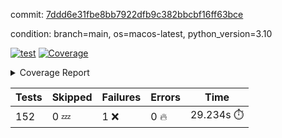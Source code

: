 commit: [7ddd6e31fbe8bb7922dfb9c382bbcbf16ff63bce](https://github.com/rcmdnk/homebrew-file/tree/7ddd6e31fbe8bb7922dfb9c382bbcbf16ff63bce)

condition: branch=main, os=macos-latest, python_version=3.10

[![test](https://github.com/rcmdnk/homebrew-file/actions/workflows/test.yml/badge.svg)](https://github.com/rcmdnk/homebrew-file/actions/runs/11422552341)
<a href="https://github.com/rcmdnk/homebrew-file/blob/7ddd6e31fbe8bb7922dfb9c382bbcbf16ff63bce/README.md"><img alt="Coverage" src="https://img.shields.io/badge/Coverage-0%25-red.svg" /></a><details><summary>Coverage Report </summary><table><tr><th>File</th><th>Stmts</th><th>Miss</th><th>Cover</th><th>Missing</th></tr><tbody><tr><td colspan="5"><b>src/brew_file</b></td></tr><tr><td>&nbsp; &nbsp;<a href="https://github.com/rcmdnk/homebrew-file/blob/7ddd6e31fbe8bb7922dfb9c382bbcbf16ff63bce/src/brew_file/__init__.py">\_\_init\_\_.py</a></td><td>3</td><td>3</td><td>0%</td><td><a href="https://github.com/rcmdnk/homebrew-file/blob/7ddd6e31fbe8bb7922dfb9c382bbcbf16ff63bce/src/brew_file/__init__.py#L1-L4">1&ndash;4</a></td></tr><tr><td>&nbsp; &nbsp;<a href="https://github.com/rcmdnk/homebrew-file/blob/7ddd6e31fbe8bb7922dfb9c382bbcbf16ff63bce/src/brew_file/brew_file.py">brew_file.py</a></td><td>1259</td><td>1259</td><td>0%</td><td><a href="https://github.com/rcmdnk/homebrew-file/blob/7ddd6e31fbe8bb7922dfb9c382bbcbf16ff63bce/src/brew_file/brew_file.py#L1-L2254">1&ndash;2254</a></td></tr><tr><td>&nbsp; &nbsp;<a href="https://github.com/rcmdnk/homebrew-file/blob/7ddd6e31fbe8bb7922dfb9c382bbcbf16ff63bce/src/brew_file/brew_helper.py">brew_helper.py</a></td><td>181</td><td>181</td><td>0%</td><td><a href="https://github.com/rcmdnk/homebrew-file/blob/7ddd6e31fbe8bb7922dfb9c382bbcbf16ff63bce/src/brew_file/brew_helper.py#L1-L289">1&ndash;289</a></td></tr><tr><td>&nbsp; &nbsp;<a href="https://github.com/rcmdnk/homebrew-file/blob/7ddd6e31fbe8bb7922dfb9c382bbcbf16ff63bce/src/brew_file/brew_info.py">brew_info.py</a></td><td>395</td><td>395</td><td>0%</td><td><a href="https://github.com/rcmdnk/homebrew-file/blob/7ddd6e31fbe8bb7922dfb9c382bbcbf16ff63bce/src/brew_file/brew_info.py#L1-L593">1&ndash;593</a></td></tr><tr><td>&nbsp; &nbsp;<a href="https://github.com/rcmdnk/homebrew-file/blob/7ddd6e31fbe8bb7922dfb9c382bbcbf16ff63bce/src/brew_file/info.py">info.py</a></td><td>11</td><td>11</td><td>0%</td><td><a href="https://github.com/rcmdnk/homebrew-file/blob/7ddd6e31fbe8bb7922dfb9c382bbcbf16ff63bce/src/brew_file/info.py#L1-L17">1&ndash;17</a></td></tr><tr><td>&nbsp; &nbsp;<a href="https://github.com/rcmdnk/homebrew-file/blob/7ddd6e31fbe8bb7922dfb9c382bbcbf16ff63bce/src/brew_file/main.py">main.py</a></td><td>166</td><td>166</td><td>0%</td><td><a href="https://github.com/rcmdnk/homebrew-file/blob/7ddd6e31fbe8bb7922dfb9c382bbcbf16ff63bce/src/brew_file/main.py#L1-L631">1&ndash;631</a></td></tr><tr><td>&nbsp; &nbsp;<a href="https://github.com/rcmdnk/homebrew-file/blob/7ddd6e31fbe8bb7922dfb9c382bbcbf16ff63bce/src/brew_file/utils.py">utils.py</a></td><td>72</td><td>72</td><td>0%</td><td><a href="https://github.com/rcmdnk/homebrew-file/blob/7ddd6e31fbe8bb7922dfb9c382bbcbf16ff63bce/src/brew_file/utils.py#L1-L129">1&ndash;129</a></td></tr><tr><td><b>TOTAL</b></td><td><b>2087</b></td><td><b>2087</b></td><td><b>0%</b></td><td>&nbsp;</td></tr></tbody></table></details>

| Tests | Skipped | Failures | Errors | Time |
| ----- | ------- | -------- | -------- | ------------------ |
| 152 | 0 :zzz: | 1 :x: | 0 :fire: | 29.234s :stopwatch: |

